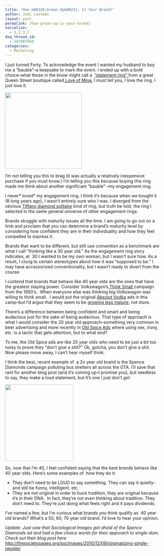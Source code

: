 ```yaml
---
title: 'How &#8220;Grown Up&#8221; Is Your Brand?'
author: Jodi Lastman
layout: post
permalink: /how-grown-up-is-your-brand/
socialize:
  - 1,2,3,7
dsq_thread_id:
  - 187887850
categories:
  - Marketing
---
```

I just turned Forty. To acknowledge the event I wanted my husband to buy me a &#8220;bauble&#8221;&#8211;a keepsake to mark the event. I ended up with a bold choice&#8211;what those in the know might call a  [&#8220;statement ring&#8221; ][1] from a great Queen Street boutique called[ Love of Mine.][2] I must tell you, I love the ring. I just love it.

<a rel="attachment wp-att-3882" href="http://hypenotic.com/meaning-fulmarketing/3881/how-grown-up-is-your-brand/attachment/screen-shot-2010-12-09-at-12-27-50-pm"><img class="alignleft size-thumbnail wp-image-3882" title="Screen shot 2010-12-09 at 12.27.50 PM" src="http://hypenotic.com/wordpress/wp-content/uploads/2010/12/Screen-shot-2010-12-09-at-12.27.50-PM-250x250.png" alt="" width="250" height="250" /></a>

I&#8217;m not telling you this to brag (it was actually a relatively inexpensive purchase if you must know.) I&#8217;m telling you this because buying this ring made me think about another significant &#8220;bauble&#8221; &#8211;my engagement ring.

I never* loved* my engagement ring. I think it&#8217;s because when we bought it (8 long years ago), I wasn&#8217;t entirely sure who I was. I diverged from the obvious [Tiffany diamond solitaire][3] kind of ring, but truth be told, the ring I selected in the same general universe of other engagement rings.

Brands struggle with maturity issues all the time. I am going to go out on a limb and proclaim that you can determine a brand&#8217;s maturity level by considering how confident they are in their individuality and how they feel compelled to express it.<!--more-->

Brands that want to be different, but still use convention as a benchmark are what I call &#8220;thinking like a 30 year old.&#8221; As the engagement ring story indicates, at  30 I wanted to be my own woman, but I wasn&#8217;t sure how. As a result, I clung to certain stereotypes about how it was &#8220;supposed to be.&#8221; I may have accessorized conventionality, but I wasn&#8217;t ready to divert from the course.

I contend that brands that behave like 40 year olds are the ones that have the greatest staying power. Consider Volkswagon&#8217;s[ Think Small ][4]campaign from the 1950&#8242;s.  When everyone else was thinking big Volkswagon was willing to think small.  I would put the original [Absolut Vodka][5] ads in this camp&#8211;but I&#8217;d argue that they seem to be [growing less mature][6], not more.

There&#8217;s a difference between being confident and smart and being audacious just for the sake of being audacious. That type of approach is what I would consider the 20 year old approach&#8211;something very common in beer advertising and more recently in [Old Spice Ads][7] where using sex, irony, etc. is a tactic that gets attention, but to what end?

To me, the Old Spice ads are like 20 year olds who need to be just a bit too noisy to prove they &#8220;don&#8217;t give a shit?&#8221; Ok, gotcha, you don&#8217;t give a shit. Now please move away, I can&#8217;t hear myself think.

I think the best, recent example of  a 2o year old brand is the Spence Diamonds campaign polluting bus shelters all across the GTA. I&#8217;ll save that rant for another blog post (and it&#8217;s coming up&#8211;I promise you), but needless to say, they make a loud statement, but it&#8217;s one I just don&#8217;t *get.*

<a rel="attachment wp-att-3883" href="http://hypenotic.com/meaning-fulmarketing/3881/how-grown-up-is-your-brand/attachment/screen-shot-2010-12-09-at-1-49-07-pm"><img class="alignleft size-thumbnail wp-image-3883" title="Screen shot 2010-12-09 at 1.49.07 PM" src="http://hypenotic.com/wordpress/wp-content/uploads/2010/12/Screen-shot-2010-12-09-at-1.49.07-PM-223x250.png" alt="" width="223" height="250" /></a>

So, now that I&#8217;m 40, I feel confident saying that the best brands behave like 40 year olds. Here&#8217;s some examples of  how they do it:

*   They don&#8217;t need to be LOUD to say something. They can say it quietly&#8211;and still be funny, intelligent, etc.
*   They are not original in order to buck tradition, they are original because it&#8217;s in their DNA.  In fact, they&#8217;re not even thinking about tradition. They don&#8217;t need to. They&#8217;re just doing what feels right and it pays dividends.

I&#8217;ve named a few, but I&#8217;m curious what brands *you* think qualify as  40 year old brands? What&#8217;s a 50, 60, 70 year old brand. I&#8217;d love to hear your opinion.

*Update: Just saw that Sociological Images got ahold of the Spence Diamonds ad and had a few choice words for their approach to single-dom. Check out their blog post here* http://thesocietypages.org/socimages/2010/12/09/stigmatizing-single-people/

 [1]: http://jewelry01.blogspot.com/2010/08/jewelry-trend-alert-statement-rings.html
 [2]: http://www.loveofmineboutique.com/
 [3]: http://www.tiffany.com/Engagement/Item.aspx?GroupSKU=GRP10001#f+0/0/0/0/0/0
 [4]: http://thinkingouttabox.wordpress.com/2009/10/21/volkswagen-ads/
 [5]: http://www.absolut.com/
 [6]: http://hypenotic.com/meaning-fulmarketing/3768/3768
 [7]: http://www.youtube.com/watch?v=owGykVbfgUE